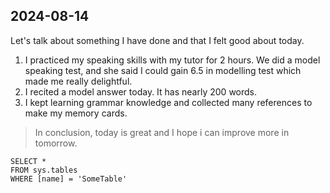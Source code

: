 ## 2024-08-14

Let's talk about something I have done and that I felt good about today.
1. I practiced my speaking skills with my tutor for 2 hours. We did a model speaking test, and she said I could gain 6.5 in modelling test which made me really delightful.  
2. I recited a model answer today. It has nearly 200 words. 
3. I kept learning grammar knowledge and collected many references to make my memory cards.  
   
> In conclusion, today is great and I hope i can improve more in tomorrow.  


 ```tsql
 SELECT *
 FROM sys.tables
 WHERE [name] = 'SomeTable'
 ```
